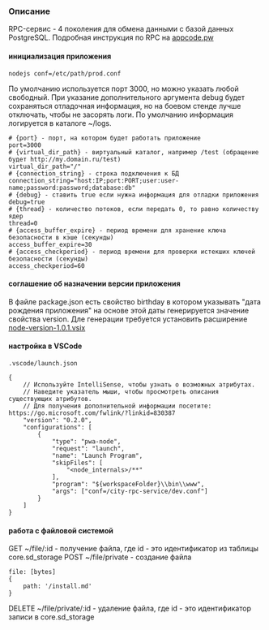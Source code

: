 ### Описание

RPC-сервис - 4 поколения для обмена данными с базой данных PostgreSQL.
Подробная инструкция по RPC на [appcode.pw](https://www.appcode.pw/?page_id=2003)

#### инициализация приложения

```
nodejs conf=/etc/path/prod.conf
```

По умолчанию используется порт 3000, но можно указать любой свободный.
При указание дополнительного аргумента debug будет сохраняться отладочная информация, но на боевом стенде лучше отключать, чтобы не засорять логи.
По умолчанию информация логируется в каталоге ~/logs.

```
# {port} - порт, на котором будет работать приложение
port=3000
# {virtual_dir_path} - виртуальный каталог, например /test (обращение будет http://my.domain.ru/test)
virtual_dir_path="/"
# {connection_string} - строка подключения к БД
connection_string="host:IP;port:PORT;user:user-name;password:password;database:db"
# {debug} - ставить true если нужна информация для отладки приложения
debug=true 
# {thread} - количество потоков, если передать 0, то равно количеству ядер 
thread=0
# {access_buffer_expire} - период времени для хранение ключа безопасности в кэше (секунды)
access_buffer_expire=30
# {access_checkperiod} - период времени для проверки истекших ключей безопасности (секунды)
access_checkperiod=60
```

#### соглашение об назначении версии приложения

В файле package.json есть свойство birthday в котором указывать "дата рождения приложения" на основе этой даты генерируется значение свойства version.
Дле генерации требуется установить расширение [node-version-1.0.1.vsix](https://1drv.ms/u/s!AnBjlQFDvsIT731gHXGyySlxy0VB?e=DIpfjT)

#### настройка в VSCode

```
.vscode/launch.json

{
    // Используйте IntelliSense, чтобы узнать о возможных атрибутах.
    // Наведите указатель мыши, чтобы просмотреть описания существующих атрибутов.
    // Для получения дополнительной информации посетите: https://go.microsoft.com/fwlink/?linkid=830387
    "version": "0.2.0",
    "configurations": [
        {
            "type": "pwa-node",
            "request": "launch",
            "name": "Launch Program",
            "skipFiles": [
                "<node_internals>/**"
            ],
            "program": "${workspaceFolder}\\bin\\www",
            "args": ["conf=/city-rpc-service/dev.conf"]
        }
    ]
}
```

#### работа с файловой системой

GET ~/file/:id - получение файла, где id - это идентификатор из таблицы core.sd_storage
POST ~/file/private - создание файла
```
file: [bytes]
{
    path: '/install.md'
}
```
DELETE ~/file/private/:id - удаление файла, где id - это идентификатор записи в core.sd_storage

